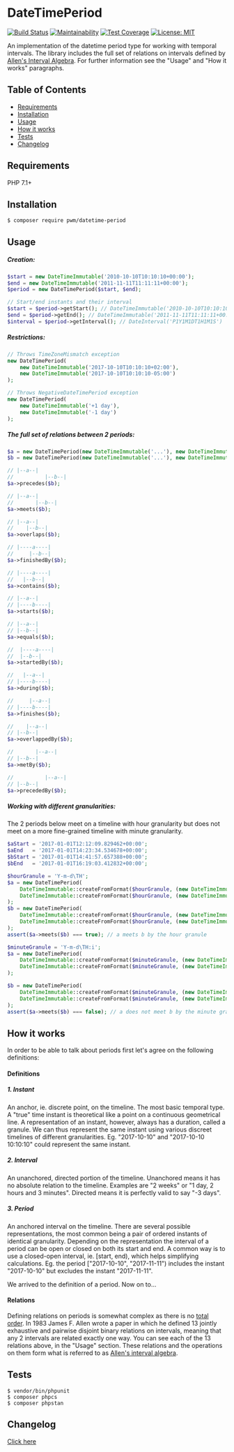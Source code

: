 # DateTimePeriod

[![Build Status](https://travis-ci.org/pwm/datetime-period.svg?branch=master)](https://travis-ci.org/pwm/datetime-period)
[![Maintainability](https://api.codeclimate.com/v1/badges/25356a7f11c642ee8ac5/maintainability)](https://codeclimate.com/github/pwm/datetime-period/maintainability)
[![Test Coverage](https://api.codeclimate.com/v1/badges/25356a7f11c642ee8ac5/test_coverage)](https://codeclimate.com/github/pwm/datetime-period/test_coverage)
[![License: MIT](https://img.shields.io/badge/License-MIT-yellow.svg)](https://opensource.org/licenses/MIT)

An implementation of the datetime period type for working with temporal intervals. The library includes the full set of relations on intervals defined by [Allen's Interval Algebra](https://www.ics.uci.edu/~alspaugh/cls/shr/allen.html). For further information see the "Usage" and "How it works" paragraphs.

## Table of Contents

* [Requirements](#requirements)
* [Installation](#installation)
* [Usage](#usage)
* [How it works](#how-it-works)
* [Tests](#tests)
* [Changelog](#changelog)

## Requirements

PHP 7.1+

## Installation

    $ composer require pwm/datetime-period

## Usage

##### Creation:

```php
$start = new DateTimeImmutable('2010-10-10T10:10:10+00:00');
$end = new DateTimeImmutable('2011-11-11T11:11:11+00:00');
$period = new DateTimePeriod($start, $end);

// Start/end instants and their interval
$start = $period->getStart(); // DateTimeImmutable('2010-10-10T10:10:10+00:00')
$end = $period->getEnd(); // DateTimeImmutable('2011-11-11T11:11:11+00:00')
$interval = $period->getInterval(); // DateInterval('P1Y1M1DT1H1M1S')
```

##### Restrictions:

```php
// Throws TimeZoneMismatch exception
new DateTimePeriod(
    new DateTimeImmutable('2017-10-10T10:10:10+02:00'),
    new DateTimeImmutable('2017-10-10T10:10:10-05:00')
);

// Throws NegativeDateTimePeriod exception
new DateTimePeriod(
    new DateTimeImmutable('+1 day'),
    new DateTimeImmutable('-1 day')
);
```

##### The full set of relations between 2 periods:

```php
$a = new DateTimePeriod(new DateTimeImmutable('...'), new DateTimeImmutable('...'));
$b = new DateTimePeriod(new DateTimeImmutable('...'), new DateTimeImmutable('...'));

// |--a--|
//          |--b--|
$a->precedes($b);

// |--a--|
//       |--b--|
$a->meets($b);

// |--a--|
//    |--b--|
$a->overlaps($b);

// |----a----|
//     |--b--|
$a->finishedBy($b);

// |----a----|
//   |--b--|
$a->contains($b);

// |--a--|
// |----b----|
$a->starts($b);

// |--a--|
// |--b--|
$a->equals($b);

//  |----a----|
//  |--b--|
$a->startedBy($b);

//   |--a--|
// |----b----|
$a->during($b);

//     |--a--|
// |----b----|
$a->finishes($b);

//    |--a--|
// |--b--|
$a->overlappedBy($b);

//       |--a--|
// |--b--|
$a->metBy($b);

//          |--a--|
// |--b--|
$a->precededBy($b);
```

##### Working with different granularities:

The 2 periods below meet on a timeline with hour granularity but does not meet on a more fine-grained timeline with minute granularity.

```php
$aStart = '2017-01-01T12:12:09.829462+00:00';
$aEnd   = '2017-01-01T14:23:34.534678+00:00';
$bStart = '2017-01-01T14:41:57.657388+00:00';
$bEnd   = '2017-01-01T16:19:03.412832+00:00';

$hourGranule = 'Y-m-d\TH';
$a = new DateTimePeriod(
    DateTimeImmutable::createFromFormat($hourGranule, (new DateTimeImmutable($aStart))->format($hourGranule)),
    DateTimeImmutable::createFromFormat($hourGranule, (new DateTimeImmutable($aEnd))->format($hourGranule))
);
$b = new DateTimePeriod(
    DateTimeImmutable::createFromFormat($hourGranule, (new DateTimeImmutable($bStart))->format($hourGranule)),
    DateTimeImmutable::createFromFormat($hourGranule, (new DateTimeImmutable($bEnd))->format($hourGranule))
);
assert($a->meets($b) === true); // a meets b by the hour granule

$minuteGranule = 'Y-m-d\TH:i';
$a = new DateTimePeriod(
    DateTimeImmutable::createFromFormat($minuteGranule, (new DateTimeImmutable($aStart))->format($minuteGranule)),
    DateTimeImmutable::createFromFormat($minuteGranule, (new DateTimeImmutable($aEnd))->format($minuteGranule))
);

$b = new DateTimePeriod(
    DateTimeImmutable::createFromFormat($minuteGranule, (new DateTimeImmutable($bStart))->format($minuteGranule)),
    DateTimeImmutable::createFromFormat($minuteGranule, (new DateTimeImmutable($bEnd))->format($minuteGranule))
);
assert($a->meets($b) === false); // a does not meet b by the minute granule
```

## How it works

In order to be able to talk about periods first let's agree on the following definitions:

#### Definitions

##### 1. Instant
An anchor, ie. discrete point, on the timeline. The most basic temporal type. A "true" time instant is theoretical like a point on a continuous geometrical line. A representation of an instant, however, always has a duration, called a granule. We can thus represent the same instant using various discreet timelines of different granularities. Eg. "2017-10-10" and "2017-10-10 10:10:10" could represent the same instant.

##### 2. Interval
An unanchored, directed portion of the timeline. Unanchored means it has no absolute relation to the timeline. Examples are "2 weeks" or "1 day, 2 hours and 3 minutes". Directed means it is perfectly valid to say "-3 days".

##### 3. Period
An anchored interval on the timeline. There are several possible representations, the most common being a pair of ordered instants of identical granularity. Depending on the representation the interval of a period can be open or closed on both its start and end. A common way is to use a closed-open interval, ie. [start, end), which helps simplifying calculations. Eg. the period ["2017-10-10", "2017-11-11") includes the instant "2017-10-10" but excludes the instant "2017-11-11".

We arrived to the definition of a period. Now on to...

#### Relations

Defining relations on periods is somewhat complex as there is no [total order](https://en.wikipedia.org/wiki/Total_order). In 1983 James F. Allen wrote a paper in which he defined 13 jointly exhaustive and pairwise disjoint binary relations on intervals, meaning that any 2 intervals are related exactly one way. You can see each of the 13 relations above, in the "Usage" section. These relations and the operations on them form what is referred to as [Allen's interval algebra](https://www.ics.uci.edu/~alspaugh/cls/shr/allen.html).

## Tests

	$ vendor/bin/phpunit
	$ composer phpcs
	$ composer phpstan

## Changelog

[Click here](changelog.md)

